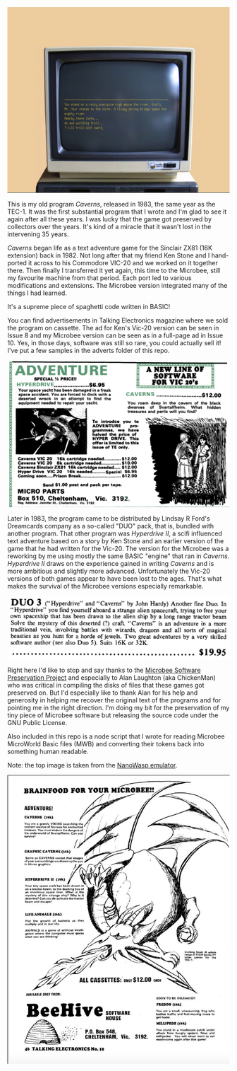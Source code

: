 ![Caverns](nanowasp.jpg)

This is my old program *Caverns*, released in 1983, the same year as the TEC-1. It was the first substantial program that I wrote and I'm glad to see it again after all these years. I was lucky that the game got preserved by collectors over the years. It's kind of a miracle that it wasn't lost in the intervening 35 years.

*Caverns* began life as a text adventure game for the Sinclair ZX81 (16K extension) back in 1982. Not long after that my friend Ken Stone and I hand-ported it across to his Commodore VIC-20 and we worked on it together there. Then finally I transferred it yet again, this time to the Microbee, still my favourite machine from that period. Each port led to various modifications and extensions. The Microbee version integrated many of the things I had learned.

It's a supreme piece of spaghetti code written in BASIC!

You can find advertisements in Talking Electronics magazine where we sold the program on cassette. The ad for Ken's Vic-20 version can be seen in Issue 8 and  my Microbee version can be seen as in a full-page ad in Issue 10. Yes, in those days, software was still so rare, you could actually sell it! I've put a few samples in the adverts folder of this repo.

![VIC-20](adverts/vic20-versions-te-8.png)

Later in 1983, the program came to be distributed by Lindsay R Ford's Dreamcards company as a so-called "DUO" pack, that is, bundled with another program. That other program was *Hyperdrive II*, a scifi influenced text adventure based on a story by Ken Stone and an earlier version of the game that he had written for the Vic-20. The version for the Microbee was a reworking by me using mostly the same BASIC "engine" that ran in *Caverns*. *Hyperdrive II* draws on the experience gained in writing *Caverns* and is more ambitious and slightly more advanced. Unfortunately the Vic-20 versions of both games appear to have been lost to the ages. That's what makes the survival of the Microbee versions especially remarkable.

![Dreamcards](adverts/dc-catalogue-1984.png)

Right here I'd like to stop and say thanks to the [Microbee Software Preservation Project](https://microbee-mspp.org.au) and especially to Alan Laughton (aka ChickenMan) who was critical in compiling the disks of files that these games got preserved on. But I'd especially like to thank Alan for his help and generosity in helping me recover the original text of the programs and for pointing me in the right direction. I'm doing my bit for the preservation of my tiny piece of Microbee software but releasing the source code under the GNU Public License.

Also included in this repo is a node script that I wrote for reading Microbee MicroWorld Basic files (MWB) and converting their tokens back into something human readable.

Note: the top image is taken from the [NanoWasp emulator](http://nanowasp.org/). 

![VIC-20](adverts/microbee-versions-te-10.jpg
)
